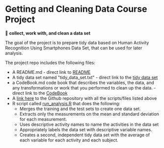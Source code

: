 # Getting and Cleaning Data Course Project
:goal_net: **collect, work with, and clean a data set**

The goal of the project is to prepare tidy data based on Human Activity Recognition Using Smartphones Data Set, that can be used for later analysis. 

The project repo includes the following files: 

* A README.md - direct link to [README](https://github.com/DarkoJs/Getting-and-Cleaning-Data-Course-Project/blob/main/README.md)
* A tidy data set named "tidy_data_set.txt" - direct link to the [tidy data set](https://github.com/DarkoJs/Getting-and-Cleaning-Data-Course-Project/blob/main/tidy_data_set.txt)
* a CodeBook.md code book that describes the variables, the data, and any transformations or work that you performed to clean up the data. - direct link to the [CodeBook](https://github.com/DarkoJs/Getting-and-Cleaning-Data-Course-Project/blob/main/CodeBook.md)
* A [link here](https://github.com/DarkoJs/Getting-and-Cleaning-Data-Course-Project) to the Github repository with all the scripts/files listed above
* R script called [run_analysis.R](https://github.com/DarkoJs/Getting-and-Cleaning-Data-Course-Project/blob/main/run_analysis.R) that does the following:
    * Merges the training and the test sets to create one data set.
    * Extracts only the measurements on the mean and standard deviation for each measurement. 
    * Uses descriptive activity names to name the activities in the data set
    * Appropriately labels the data set with descriptive variable names. 
    * Creates a second, independent tidy data set with the average of each variable for each activity and each subject.
